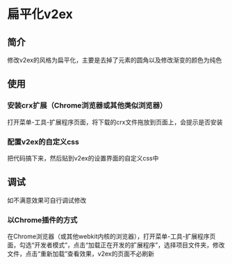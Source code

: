 # 扁平化v2ex

## 简介

修改v2ex的风格为扁平化，主要是去掉了元素的圆角以及修改渐变的颜色为纯色

## 使用

### 安装crx扩展（Chrome浏览器或其他类似浏览器）

打开菜单-工具-扩展程序页面，将下载的crx文件拖放到页面上，会提示是否安装

### 配置v2ex的自定义css

把代码搞下来，然后贴到v2ex的设置界面的自定义css中

## 调试

如不满意效果可自行调试修改

### 以Chrome插件的方式

在Chrome浏览器（或其他webkit内核的浏览器），打开菜单-工具-扩展程序页面，勾选“开发者模式”，点击“加载正在开发的扩展程序”，选择项目文件夹，修改文件，点击“重新加载”查看效果，v2ex的页面不必刷新